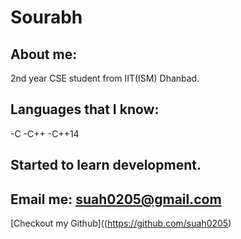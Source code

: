 # Sourabh

## About me:

2nd year CSE student from IIT(ISM) Dhanbad.

## Languages that I know:

-C
-C++
-C++14

## Started to learn development.

## Email me: suah0205@gmail.com

[Checkout my Github]((https://github.com/suah0205)